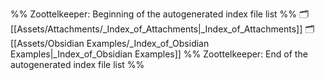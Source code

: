 %% Zoottelkeeper: Beginning of the autogenerated index file list  %%
🗂️ [[Assets/Attachments/_Index_of_Attachments|_Index_of_Attachments]]
🗂️ [[Assets/Obsidian Examples/_Index_of_Obsidian Examples|_Index_of_Obsidian Examples]]
%% Zoottelkeeper: End of the autogenerated index file list  %%
